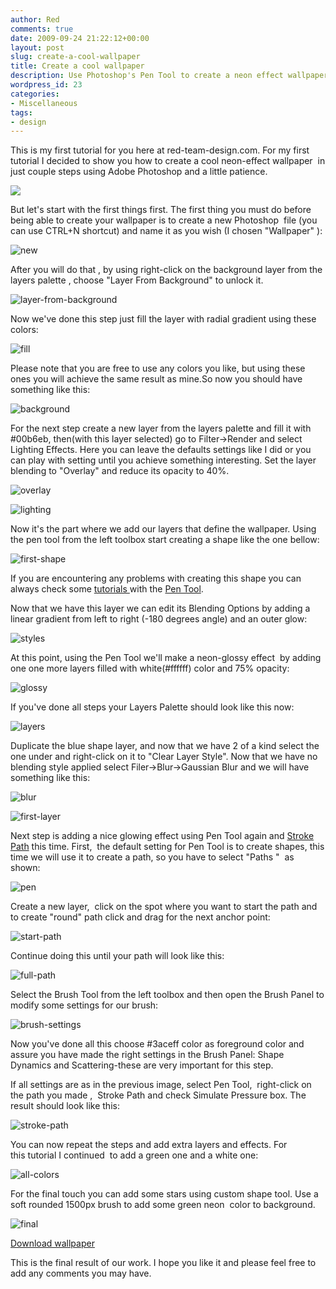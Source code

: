 ```yaml
---
author: Red
comments: true
date: 2009-09-24 21:22:12+00:00
layout: post
slug: create-a-cool-wallpaper
title: Create a cool wallpaper
description: Use Photoshop's Pen Tool to create a neon effect wallpaper.
wordpress_id: 23
categories:
- Miscellaneous
tags:
- design
---
```


This is my first tutorial for you here at red-team-design.com. For my first tutorial I decided to show you how to create a cool neon-effect wallpaper  in just couple steps using Adobe Photoshop and a little patience.

[![](/dist/uploads/2009/09/neon-wallpaper.jpg)](http://www.red-team-design.com/create-a-cool-wallpaper/)

<!-- more -->

But let's start with the first things first. The first thing you must do before being able to create your wallpaper is to create a new Photoshop  file (you can use CTRL+N shortcut) and name it as you wish (I chosen "Wallpaper" ):

![new](/dist/uploads/2009/09/new.png)

After you will do that , by using right-click on the background layer from the layers palette , choose "Layer From Background" to unlock it.

![layer-from-background](/dist/uploads/2009/09/layer-from-background.png)

Now we've done this step just fill the layer with radial gradient using these colors:

![fill](/dist/uploads/2009/09/fill1.png)

Please note that you are free to use any colors you like, but using these ones you will achieve the same result as mine.So now you should have something like this:

![background](/dist/uploads/2009/09/background.png)

For the next step create a new layer from the layers palette and fill it with #00b6eb, then(with this layer selected) go to Filter->Render and select  Lighting Effects. Here you can leave the defaults settings like I did or you can play with setting until you achieve something interesting. Set the layer blending to "Overlay" and reduce its opacity to 40%.

![overlay](/dist/uploads/2009/09/overlay.png)

![lighting](/dist/uploads/2009/09/lighting.png)

Now it's the part where we add our layers that define the wallpaper. Using the pen tool from the left toolbox start creating a shape like the one bellow:

![first-shape](/dist/uploads/2009/09/first-shape.png)

If you are encountering any problems with creating this shape you can always check some [tutorials ](http://www.melissaclifton.com/tutorial-pentool.html)with the [Pen Tool](http://psd.tutsplus.com/tutorials/tools-tips/photoshops-pen-tool-the-comprehensive-guide/).

Now that we have this layer we can edit its Blending Options by adding a linear gradient from left to right (-180 degrees angle) and an outer glow:

![styles](/dist/uploads/2009/09/styles.png)

At this point, using the Pen Tool we'll make a neon-glossy effect  by adding one one more layers filled with white(#ffffff) color and 75% opacity:

![glossy](/dist/uploads/2009/09/glossy.png)

If you've done all steps your Layers Palette should look like this now:

![layers](/dist/uploads/2009/09/layers.png)

Duplicate the blue shape layer, and now that we have 2 of a kind select the one under and right-click on it to "Clear Layer Style". Now that we have no blending style applied select Filer->Blur->Gaussian Blur and we will have something like this:

![blur](/dist/uploads/2009/09/blur.png)

![first-layer](/dist/uploads/2009/09/first-layer.png)

Next step is adding a nice glowing effect using Pen Tool again and [Stroke Path](http://graphicssoft.about.com/cs/photoshop/ht/apsdotlinepath.htm) this time. First,  the default setting for Pen Tool is to create shapes, this time we will use it to create a path, so you have to select "Paths "  as shown:

![pen](/dist/uploads/2009/09/pen.png)

Create a new layer,  click on the spot where you want to start the path and to create "round" path click and drag for the next anchor point:

![start-path](/dist/uploads/2009/09/start-path.png)

Continue doing this until your path will look like this:

![full-path](/dist/uploads/2009/09/full-path.png)

Select the Brush Tool from the left toolbox and then open the Brush Panel to modify some settings for our brush:

![brush-settings](/dist/uploads/2009/09/brush-settings.png)

Now you've done all this choose #3aceff color as foreground color and assure you have made the right settings in the Brush Panel: Shape Dynamics and Scattering-these are very important for this step.

If all settings are as in the previous image, select Pen Tool,  right-click on the path you made ,  Stroke Path and check Simulate Pressure box. The result should look like this:

![stroke-path](/dist/uploads/2009/09/stroke-path.png)

You can now repeat the steps and add extra layers and effects. For this tutorial I continued  to add a green one and a white one:

![all-colors](/dist/uploads/2009/09/all-colors.png)

For the final touch you can add some stars using custom shape tool. Use a soft rounded 1500px brush to add some green neon  color to background.

![final](/dist/uploads/2009/09/final.jpg)



[Download wallpaper](/dist/uploads/2009/09/Neon-wallpaper.zip)

This is the final result of our work. I hope you like it and please feel free to add any comments you may have.